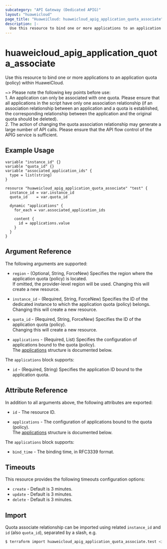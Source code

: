 ```yaml
---
subcategory: "API Gateway (Dedicated APIG)"
layout: "huaweicloud"
page_title: "HuaweiCloud: huaweicloud_apig_application_quota_associate"
description: |-
  Use this resource to bind one or more applications to an application quota (policy) within HuaweiCloud.
---
```


# huaweicloud_apig_application_quota_associate

Use this resource to bind one or more applications to an application quota (policy) within HuaweiCloud.

~> Please note the following key points before use:<br>1. An application can only be associated with one quota.
   Please ensure that all applications in the script have only one association relationship (if an association
   relationship between an application and a quota is established, the corresponding relationship between the
   application and the original quota should be deleted).<br>2. The action of changing the quota association
   relationship may generate a large number of API calls. Please ensure that the API flow control of the APIG service
   is sufficient.

## Example Usage

```hcl
variable "instance_id" {}
variable "quota_id" {}
variable "associated_application_ids" {
  type = list(string)
}

resource "huaweicloud_apig_application_quota_associate" "test" {
  instance_id = var.instance_id
  quota_id    = var.quota_id

  dynamic "applications" {
    for_each = var.associated_application_ids

    content {
      id = applications.value
    }
  }
}
```

## Argument Reference

The following arguments are supported:

* `region` - (Optional, String, ForceNew) Specifies the region where the application quota (policy) is located.  
  If omitted, the provider-level region will be used. Changing this will create a new resource.

* `instance_id` - (Required, String, ForceNew) Specifies the ID of the dedicated instance to which the application
  quota (policy) belongs.  
  Changing this will create a new resource.

* `quota_id` - (Required, String, ForceNew) Specifies the ID of the application quota (policy).  
  Changing this will create a new resource.

* `applications` - (Required, List) Specifies the configuration of applications bound to the quota (policy).  
  The [applications](#application_quota_associate_config) structure is documented below.

<a name="application_quota_associate_config"></a>
The `applications` block supports:

* `id` - (Required, String) Specifies the application ID bound to the application quota.

## Attribute Reference

In addition to all arguments above, the following attributes are exported:

* `id` - The resource ID.

* `applications` - The configuration of applications bound to the quota (policy).  
  The [applications](#application_quota_associate_config) structure is documented below.

<a name="application_quota_associate_config"></a>
The `applications` block supports:

* `bind_time` - The binding time, in RFC3339 format.

## Timeouts

This resource provides the following timeouts configuration options:

* `create` - Default is 3 minutes.
* `update` - Default is 3 minutes.
* `delete` - Default is 3 minutes.

## Import

Quota associate relationship can be imported using related `instance_id` and `id` (also `quota_id`), separated by
a slash, e.g.

```bash
$ terraform import huaweicloud_apig_application_quota_associate.test <instance_id>/<id>
```
